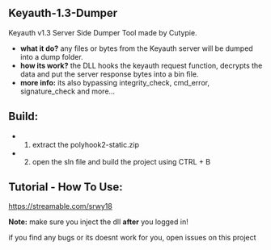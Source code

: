 ## Keyauth-1.3-Dumper
Keyauth v1.3 Server Side Dumper Tool made by Cutypie.

- **what it do?** any files or bytes from the Keyauth server will be dumped into a dump folder.
- **how its work?** the DLL hooks the keyauth request function, decrypts the data and put the server response bytes into a bin file. 
- **more info:** its also bypassing integrity_check, cmd_error, signature_check and more...
## Build:
- 1. extract the polyhook2-static.zip
- 2. open the sln file and build the project using CTRL + B
  
## Tutorial - How To Use:
https://streamable.com/srwy18

**Note:** make sure you inject the dll **after** you logged in!

if you find any bugs or its doesnt work for you, open issues on this project
